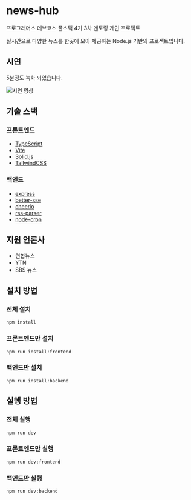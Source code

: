 # news-hub

프로그래머스 데브코스 풀스택 4기 3차 멘토링 개인 프로젝트

실시간으로 다양한 뉴스를 한곳에 모아 제공하는 Node.js 기반의 프로젝트입니다.

## 시연

5분정도 녹화 되었습니다.

![시연 영상](assets/output.gif)

## 기술 스택

### 프론트엔드

- [TypeScript](https://www.typescriptlang.org)
- [Vite](https://vite.dev)
- [Solid.js](https://www.solidjs.com)
- [TailwindCSS](https://tailwindcss.com)

### 백엔드

- [express](https://expressjs.com)
- [better-sse](https://matthewwid.github.io/better-sse)
- [cheerio](https://cheerio.js.org/)
- [rss-parser](https://www.npmjs.com/package/rss-parser)
- [node-cron](https://www.npmjs.com/package/node-cron)

## 지원 언론사

- 연합뉴스
- YTN
- SBS 뉴스

## 설치 방법

### 전체 설치

```console
npm install
```

### 프론트엔드만 설치

```console
npm run install:frontend
```

### 백엔드만 설치

```console
npm run install:backend
```

## 실행 방법

### 전체 실행

```console
npm run dev
```

### 프론트엔드만 실행

```console
npm run dev:frontend
```

### 백엔드만 실행

```console
npm run dev:backend
```
